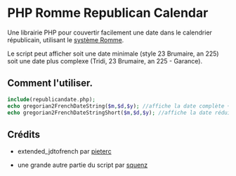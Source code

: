 # PHP Romme Republican Calendar

Une librairie PHP pour couvertir facilement une date dans le calendrier républicain, utilisant le [système Romme](http://prairial.free.fr/calendrier/calendrier.php?lien=discoursromme).

Le script peut afficher soit une date minimale (style 23 Brumaire, an 225) soit une date plus complexe (Tridi, 23 Brumaire, an 225 - Garance).

## Comment l'utiliser.

````php
include(republicandate.php);
echo gregorian2FrenchDateString($m,$d,$y); //affiche la date complète + la plante du jour.
echo gregorian2FrenchDateStringShort($m,$d,$y); //affiche la date réduite
````

## Crédits

- extended_jdtofrench par [pieterc](http://php.net/manual/en/function.jdtofrench.php)

- une grande autre partie du script par [squenz](http://php.net/manual/en/function.jdtofrench.php)
